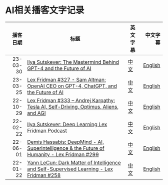# AI相关播客文字记录


| 播客日期 | 标题 | 英文字幕 | 中文字幕 | 
| --: | -- | -- | --: |
| 23-03-30 |[Ilya Sutskever: The Mastermind Behind GPT-4 and the Future of AI](https://www.youtube.com/watch?v=SjhIlw3Iffs)|[中文](./transcripts/Ilya-Sutskever-eyeonai-en.txt) |[English](./transcripts/Ilya-Sutskever-eyeonai-en.txt)
|23-03-25| [Lex Fridman #327 - Sam Altman: OpenAI CEO on GPT-4, ChatGPT, and the Future of AI](https://youtube.com/watch?v=L_Guz73e6fw)| [中文](./transcripts/sam_altman_L_Guz73e6fw-zh.txt  ) | [English](./transcripts/sam_altman_L_Guz73e6fw-en.txt)
| 22-10-29 | [Lex Fridman #333 – Andrej Karpathy: Tesla AI, Self-Driving, Optimus, Aliens, and AGI](https://youtube.com/watch?v=cdiD-9MMpb0) | [中文](./transcripts/andrian_karpathy_cdiD-9MMpb0-zh.txt) | [English](./transcripts/andrian_karpathy_cdiD-9MMpb0-en.txt)
| 22-02-22 | [Ilya Sutskever: Deep Learning  Lex Fridman Podcast](https://youtube.com/watch?v=13CZPWmke6A) | [中文](./transcripts/Ilya_Sutskever_13CZPWmke6A-zh.txt) | [English](./transcripts/Ilya_Sutskever_13CZPWmke6A-zh.txt)
| 22-06-01 | [Demis Hassabis: DeepMind - AI, Superintelligence & the Future of Humanity - Lex Fridman #299](https://www.youtube.com/watch?v=Gfr50f6ZBvo) | [中文](./transcripts/Demis-Hassabis-zh.txt) | [English](./transcripts/Demis-Hassabis-en.txt)
| 22-01-22 | [Yann LeCun: Dark Matter of Intelligence and Self-Supervised Learning - Lex Fridman #258](https://www.youtube.com/watch?v=Gfr50f6ZBvo) | [中文](./transcripts/yann-lecun-zh.txt) | [English](./transcripts/yann-lecun-en.txt)